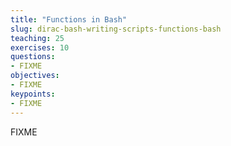 ```yaml
---
title: "Functions in Bash"
slug: dirac-bash-writing-scripts-functions-bash
teaching: 25 
exercises: 10
questions:
- FIXME
objectives:
- FIXME
keypoints:
- FIXME
---
```


FIXME

